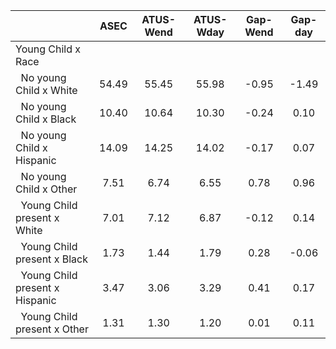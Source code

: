 
|                      |         ASEC |    ATUS-Wend |    ATUS-Wday |     Gap-Wend |      Gap-day |
| -------------------- | :----------: | :----------: | :----------: | :----------: | :----------: |
| Young Child x Race   |              |              |              |              |              |
| &nbsp;&nbsp;No young Child x White |        54.49 |        55.45 |        55.98 |        -0.95 |        -1.49 |
| &nbsp;&nbsp;No young Child x Black |        10.40 |        10.64 |        10.30 |        -0.24 |         0.10 |
| &nbsp;&nbsp;No young Child x Hispanic |        14.09 |        14.25 |        14.02 |        -0.17 |         0.07 |
| &nbsp;&nbsp;No young Child x Other |         7.51 |         6.74 |         6.55 |         0.78 |         0.96 |
| &nbsp;&nbsp;Young Child present x White |         7.01 |         7.12 |         6.87 |        -0.12 |         0.14 |
| &nbsp;&nbsp;Young Child present x Black |         1.73 |         1.44 |         1.79 |         0.28 |        -0.06 |
| &nbsp;&nbsp;Young Child present x Hispanic |         3.47 |         3.06 |         3.29 |         0.41 |         0.17 |
| &nbsp;&nbsp;Young Child present x Other |         1.31 |         1.30 |         1.20 |         0.01 |         0.11 |


